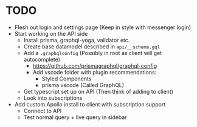 # TODO

- Flesh out login and settings page (Keep in style with messenger login)
- Start working on the API side
  - Install prisma, graphql-yoga, validator etc.
  - Create base datamodel described in `api/__schema.gql`
  - Add a `.graphqlconfig` (Possibly in root as client will get autocomplete)
    - https://github.com/prismagraphql/graphql-config
    - Add vscode folder with plugin recommendations:
      - Styled Components
      - prisma vscode (Called GraphQL)
  - Get typescript set up on API (Then think of adding to client)
  - Look into subscriptions
- Add custom Apollo install to client with subscription support
  - Connect to API
  - Test normal query + live query in sidebar
